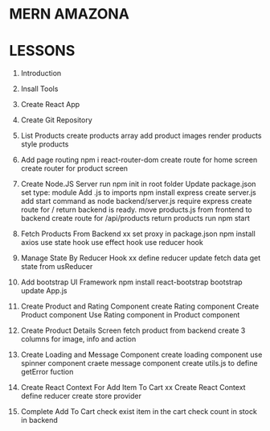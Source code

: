 # MERN AMAZONA

# LESSONS

1. Introduction
2. Insall Tools
3. Create React App
4. Create Git Repository
5. List Products
   create products array
   add product images
   render products
   style products
6. Add page routing
   npm i react-router-dom
   create route for home screen
   create router for product screen
7. Create Node.JS Server
   run npm init in root folder
   Update package.json set type: module
   Add .js to imports
   npm install express
   create server.js
   add start command as node backend/server.js
   require express
   create route for / return backend is ready.
   move products.js from frontend to backend
   create route for /api/products
   return products
   run npm start
8. Fetch Products From Backend xx
   set proxy in package.json
   npm install axios
   use state hook
   use effect hook
   use reducer hook
9. Manage State By Reducer Hook xx
   define reducer
   update fetch data
   get state from usReducer

10. Add bootstrap UI Framework
    npm install react-bootstrap bootstrap
    update App.js
11. Create Product and Rating Component
    create Rating component
    Create Product component
    Use Rating component in Product component
12. Create Product Details Screen
    fetch product from backend
    create 3 columns for image, info and action
13. Create Loading and Message Component
    create loading component
    use spinner component
    craete message component
    create utils.js to define getError fuction
14. Create React Context For Add Item To Cart xx
    Create React Context
    define reducer
    create store provider
15. Complete Add To Cart
    check exist item in the cart
    check count in stock in backend
